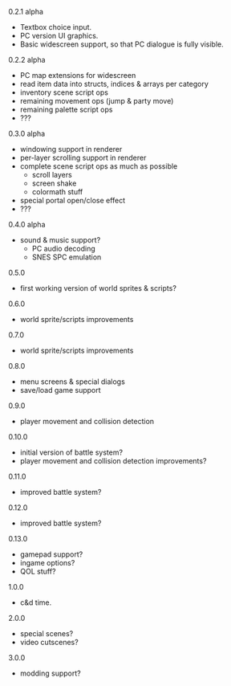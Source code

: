 0.2.1 alpha
- Textbox choice input.
- PC version UI graphics.
- Basic widescreen support, so that PC dialogue is fully visible.

0.2.2 alpha
- PC map extensions for widescreen
- read item data into structs, indices & arrays per category
- inventory scene script ops
- remaining movement ops (jump & party move)
- remaining palette script ops
- ???

0.3.0 alpha
- windowing support in renderer
- per-layer scrolling support in renderer
- complete scene script ops as much as possible
  - scroll layers
  - screen shake
  - colormath stuff
- special portal open/close effect
- ???

0.4.0 alpha
- sound & music support?
  - PC audio decoding
  - SNES SPC emulation

0.5.0
- first working version of world sprites & scripts?

0.6.0
- world sprite/scripts improvements

0.7.0
- world sprite/scripts improvements

0.8.0
- menu screens & special dialogs
- save/load game support

0.9.0
- player movement and collision detection

0.10.0
- initial version of battle system?
- player movement and collision detection improvements?

0.11.0
- improved battle system?

0.12.0
- improved battle system?

0.13.0
- gamepad support?
- ingame options?
- QOL stuff?

1.0.0
- c&d time.

2.0.0
- special scenes?
- video cutscenes?

3.0.0
- modding support?

